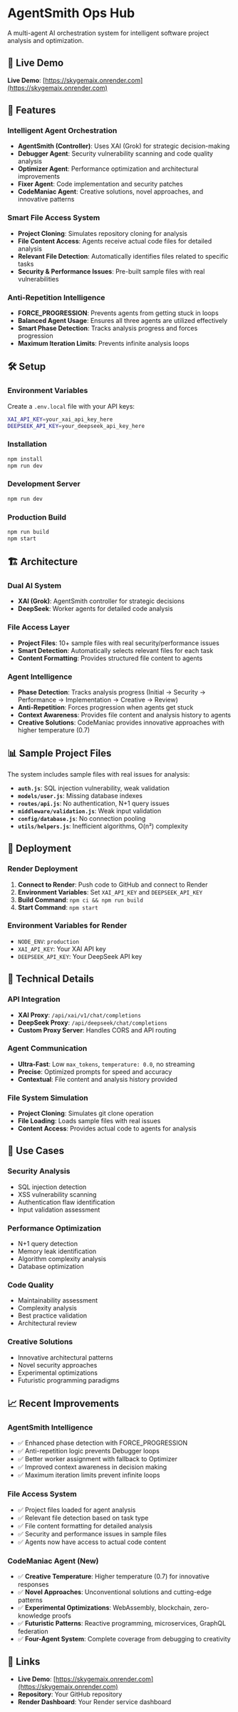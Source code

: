 # AgentSmith Ops Hub

A multi-agent AI orchestration system for intelligent software project analysis and optimization.

## 🚀 Live Demo

**Live Demo**: [https://skygemaix.onrender.com](https://skygemaix.onrender.com)

## 🧠 Features

### **Intelligent Agent Orchestration**
- **AgentSmith (Controller)**: Uses XAI (Grok) for strategic decision-making
- **Debugger Agent**: Security vulnerability scanning and code quality analysis
- **Optimizer Agent**: Performance optimization and architectural improvements  
- **Fixer Agent**: Code implementation and security patches
- **CodeManiac Agent**: Creative solutions, novel approaches, and innovative patterns

### **Smart File Access System**
- **Project Cloning**: Simulates repository cloning for analysis
- **File Content Access**: Agents receive actual code files for detailed analysis
- **Relevant File Detection**: Automatically identifies files related to specific tasks
- **Security & Performance Issues**: Pre-built sample files with real vulnerabilities

### **Anti-Repetition Intelligence**
- **FORCE_PROGRESSION**: Prevents agents from getting stuck in loops
- **Balanced Agent Usage**: Ensures all three agents are utilized effectively
- **Smart Phase Detection**: Tracks analysis progress and forces progression
- **Maximum Iteration Limits**: Prevents infinite analysis loops

## 🛠️ Setup

### **Environment Variables**
Create a `.env.local` file with your API keys:

```bash
XAI_API_KEY=your_xai_api_key_here
DEEPSEEK_API_KEY=your_deepseek_api_key_here
```

### **Installation**
```bash
npm install
npm run dev
```

### **Development Server**
```bash
npm run dev
```

### **Production Build**
```bash
npm run build
npm start
```

## 🏗️ Architecture

### **Dual AI System**
- **XAI (Grok)**: AgentSmith controller for strategic decisions
- **DeepSeek**: Worker agents for detailed code analysis

### **File Access Layer**
- **Project Files**: 10+ sample files with real security/performance issues
- **Smart Detection**: Automatically selects relevant files for each task
- **Content Formatting**: Provides structured file content to agents

### **Agent Intelligence**
- **Phase Detection**: Tracks analysis progress (Initial → Security → Performance → Implementation → Creative → Review)
- **Anti-Repetition**: Forces progression when agents get stuck
- **Context Awareness**: Provides file content and analysis history to agents
- **Creative Solutions**: CodeManiac provides innovative approaches with higher temperature (0.7)

## 📊 Sample Project Files

The system includes sample files with real issues for analysis:

- **`auth.js`**: SQL injection vulnerability, weak validation
- **`models/user.js`**: Missing database indexes
- **`routes/api.js`**: No authentication, N+1 query issues
- **`middleware/validation.js`**: Weak input validation
- **`config/database.js`**: No connection pooling
- **`utils/helpers.js`**: Inefficient algorithms, O(n²) complexity

## 🚀 Deployment

### **Render Deployment**
1. **Connect to Render**: Push code to GitHub and connect to Render
2. **Environment Variables**: Set `XAI_API_KEY` and `DEEPSEEK_API_KEY`
3. **Build Command**: `npm ci && npm run build`
4. **Start Command**: `npm start`

### **Environment Variables for Render**
- `NODE_ENV`: `production`
- `XAI_API_KEY`: Your XAI API key
- `DEEPSEEK_API_KEY`: Your DeepSeek API key

## 🔧 Technical Details

### **API Integration**
- **XAI Proxy**: `/api/xai/v1/chat/completions`
- **DeepSeek Proxy**: `/api/deepseek/chat/completions`
- **Custom Proxy Server**: Handles CORS and API routing

### **Agent Communication**
- **Ultra-Fast**: Low `max_tokens`, `temperature: 0.0`, no streaming
- **Precise**: Optimized prompts for speed and accuracy
- **Contextual**: File content and analysis history provided

### **File System Simulation**
- **Project Cloning**: Simulates git clone operation
- **File Loading**: Loads sample files with real issues
- **Content Access**: Provides actual code to agents for analysis

## 🎯 Use Cases

### **Security Analysis**
- SQL injection detection
- XSS vulnerability scanning
- Authentication flaw identification
- Input validation assessment

### **Performance Optimization**
- N+1 query detection
- Memory leak identification
- Algorithm complexity analysis
- Database optimization

### **Code Quality**
- Maintainability assessment
- Complexity analysis
- Best practice validation
- Architectural review

### **Creative Solutions**
- Innovative architectural patterns
- Novel security approaches
- Experimental optimizations
- Futuristic programming paradigms

## 📈 Recent Improvements

### **AgentSmith Intelligence**
- ✅ Enhanced phase detection with FORCE_PROGRESSION
- ✅ Anti-repetition logic prevents Debugger loops
- ✅ Better worker assignment with fallback to Optimizer
- ✅ Improved context awareness in decision making
- ✅ Maximum iteration limits prevent infinite loops

### **File Access System**
- ✅ Project files loaded for agent analysis
- ✅ Relevant file detection based on task type
- ✅ File content formatting for detailed analysis
- ✅ Security and performance issues in sample files
- ✅ Agents now have access to actual code content

### **CodeManiac Agent (New)**
- ✅ **Creative Temperature**: Higher temperature (0.7) for innovative responses
- ✅ **Novel Approaches**: Unconventional solutions and cutting-edge patterns
- ✅ **Experimental Optimizations**: WebAssembly, blockchain, zero-knowledge proofs
- ✅ **Futuristic Patterns**: Reactive programming, microservices, GraphQL federation
- ✅ **Four-Agent System**: Complete coverage from debugging to creativity

## 🔗 Links

- **Live Demo**: [https://skygemaix.onrender.com](https://skygemaix.onrender.com)
- **Repository**: Your GitHub repository
- **Render Dashboard**: Your Render service dashboard
